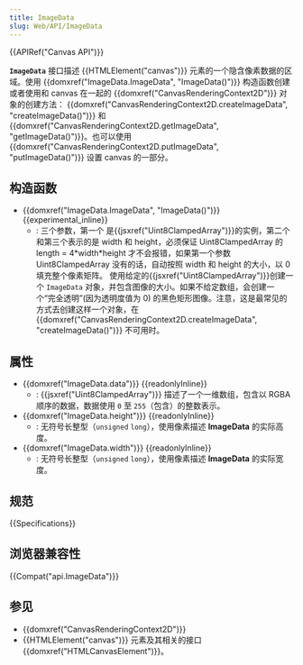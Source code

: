 ```yaml
---
title: ImageData
slug: Web/API/ImageData
---
```

{{APIRef("Canvas API")}}

**`ImageData`** 接口描述 {{HTMLElement("canvas")}} 元素的一个隐含像素数据的区域。使用 {{domxref("ImageData.ImageData", "ImageData()")}} 构造函数创建或者使用和 canvas 在一起的 {{domxref("CanvasRenderingContext2D")}} 对象的创建方法： {{domxref("CanvasRenderingContext2D.createImageData", "createImageData()")}} 和 {{domxref("CanvasRenderingContext2D.getImageData", "getImageData()")}}。也可以使用 {{domxref("CanvasRenderingContext2D.putImageData", "putImageData()")}} 设置 canvas 的一部分。

## 构造函数

- {{domxref("ImageData.ImageData", "ImageData()")}} {{experimental_inline}}
  - : 三个参数，第一个 是{{jsxref("Uint8ClampedArray")}}的实例，第二个和第三个表示的是 width 和 height，必须保证 Uint8ClampedArray 的 length = 4\*width\*height 才不会报错，如果第一个参数 Uint8ClampedArray 没有的话，自动按照 width 和 height 的大小，以 0 填充整个像素矩阵。
    使用给定的{{jsxref("Uint8ClampedArray")}}创建一个 `ImageData` 对象，并包含图像的大小。如果不给定数组，会创建一个“完全透明”(因为透明度值为 0) 的黑色矩形图像。注意，这是最常见的方式去创建这样一个对象，在 {{domxref("CanvasRenderingContext2D.createImageData", "createImageData()")}} 不可用时。

## 属性

- {{domxref("ImageData.data")}} {{readonlyInline}}
  - : {{jsxref("Uint8ClampedArray")}} 描述了一个一维数组，包含以 RGBA 顺序的数据，数据使用 `0` 至 `255`（包含）的整数表示。
- {{domxref("ImageData.height")}} {{readonlyInline}}
  - : 无符号长整型（`unsigned` `long`），使用像素描述 **ImageData** 的实际高度。
- {{domxref("ImageData.width")}} {{readonlyInline}}
  - : 无符号长整型（`unsigned` `long`），使用像素描述 **ImageData** 的实际宽度。

## 规范

{{Specifications}}

## 浏览器兼容性

{{Compat("api.ImageData")}}

## 参见

- {{domxref("CanvasRenderingContext2D")}}
- {{HTMLElement("canvas")}} 元素及其相关的接口 {{domxref("HTMLCanvasElement")}}。
